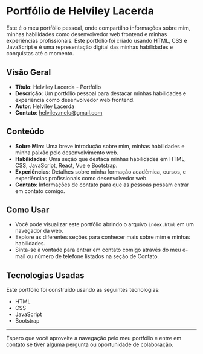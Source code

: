 # Portfólio de Helviley Lacerda

Este é o meu portfólio pessoal, onde compartilho informações sobre mim, minhas habilidades como desenvolvedor web frontend e minhas experiências profissionais. Este portfólio foi criado usando HTML, CSS e JavaScript e é uma representação digital das minhas habilidades e conquistas até o momento.

## Visão Geral

- **Título**: Helviley Lacerda - Portfólio
- **Descrição**: Um portfólio pessoal para destacar minhas habilidades e experiência como desenvolvedor web frontend.
- **Autor**: Helviley Lacerda
- **Contato**: [helviley.melo@gmail.com](mailto:helviley.melo@gmail.com)

## Conteúdo

- **Sobre Mim**: Uma breve introdução sobre mim, minhas habilidades e minha paixão pelo desenvolvimento web.
- **Habilidades**: Uma seção que destaca minhas habilidades em HTML, CSS, JavaScript, React, Vue e Bootstrap.
- **Experiências**: Detalhes sobre minha formação acadêmica, cursos, e experiências profissionais como desenvolvedor web.
- **Contato**: Informações de contato para que as pessoas possam entrar em contato comigo.

## Como Usar

- Você pode visualizar este portfólio abrindo o arquivo `index.html` em um navegador da web.
- Explore as diferentes seções para conhecer mais sobre mim e minhas habilidades.
- Sinta-se à vontade para entrar em contato comigo através do meu e-mail ou número de telefone listados na seção de Contato.

## Tecnologias Usadas

Este portfólio foi construído usando as seguintes tecnologias:

- HTML
- CSS
- JavaScript
- Bootstrap

---

Espero que você aproveite a navegação pelo meu portfólio e entre em contato se tiver alguma pergunta ou oportunidade de colaboração.

